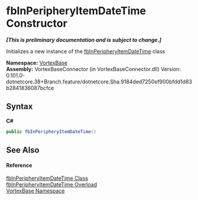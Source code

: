 # fbInPeripheryItemDateTime Constructor 
 _**\[This is preliminary documentation and is subject to change.\]**_

Initializes a new instance of the <a href="T_VortexBase_fbInPeripheryItemDateTime.md">fbInPeripheryItemDateTime</a> class

**Namespace:**&nbsp;<a href="N_VortexBase.md">VortexBase</a><br />**Assembly:**&nbsp;VortexBaseConnector (in VortexBaseConnector.dll) Version: 0.101.0-dotnetcore.38+Branch.feature/dotnetcore.Sha.9184ded7250ef900bfdd1d83b2841836087bcfce

## Syntax

**C#**<br />
``` C#
public fbInPeripheryItemDateTime()
```


## See Also


#### Reference
<a href="T_VortexBase_fbInPeripheryItemDateTime.md">fbInPeripheryItemDateTime Class</a><br /><a href="Overload_VortexBase_fbInPeripheryItemDateTime__ctor.md">fbInPeripheryItemDateTime Overload</a><br /><a href="N_VortexBase.md">VortexBase Namespace</a><br />